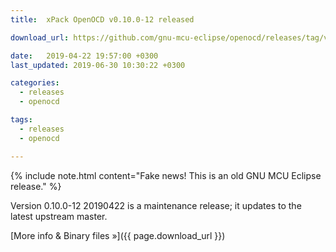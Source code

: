 ```yaml
---
title:  xPack OpenOCD v0.10.0-12 released

download_url: https://github.com/gnu-mcu-eclipse/openocd/releases/tag/v0.10.0-12-20190422/

date:   2019-04-22 19:57:00 +0300
last_updated: 2019-06-30 10:30:22 +0300

categories:
  - releases
  - openocd

tags:
  - releases
  - openocd

---
```


{% include note.html content="Fake news! This is an old GNU MCU Eclipse release." %}

Version 0.10.0-12 20190422 is a maintenance release; it updates to the 
latest upstream master. 

[More info & Binary files »]({{ page.download_url }})


